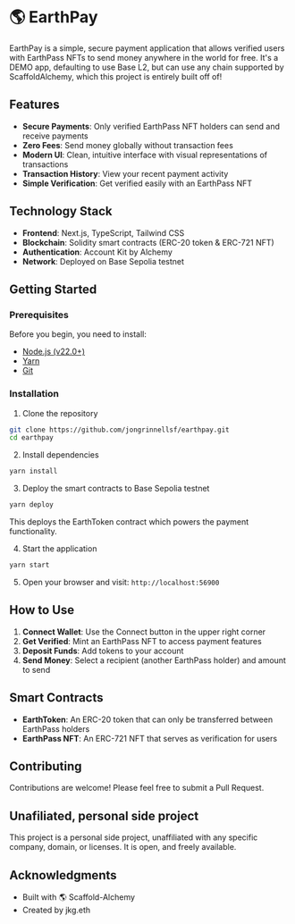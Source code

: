 # 🌎 EarthPay

EarthPay is a simple, secure payment application that allows verified users with EarthPass NFTs to send money anywhere in the world for free. It's a DEMO app, defaulting to use Base L2, but can use any chain supported by ScaffoldAlchemy, which this project is entirely built off of!

## Features

- **Secure Payments**: Only verified EarthPass NFT holders can send and receive payments
- **Zero Fees**: Send money globally without transaction fees
- **Modern UI**: Clean, intuitive interface with visual representations of transactions
- **Transaction History**: View your recent payment activity
- **Simple Verification**: Get verified easily with an EarthPass NFT

## Technology Stack

- **Frontend**: Next.js, TypeScript, Tailwind CSS
- **Blockchain**: Solidity smart contracts (ERC-20 token & ERC-721 NFT)
- **Authentication**: Account Kit by Alchemy
- **Network**: Deployed on Base Sepolia testnet

## Getting Started

### Prerequisites

Before you begin, you need to install:

- [Node.js (v22.0+)](https://nodejs.org/en/download/)
- [Yarn](https://classic.yarnpkg.com/en/docs/install/)
- [Git](https://git-scm.com/downloads)

### Installation

1. Clone the repository

```bash
git clone https://github.com/jongrinnellsf/earthpay.git
cd earthpay
```

2. Install dependencies

```bash
yarn install
```

3. Deploy the smart contracts to Base Sepolia testnet

```bash
yarn deploy
```

This deploys the EarthToken contract which powers the payment functionality.

4. Start the application

```bash
yarn start
```

5. Open your browser and visit: `http://localhost:56900`

## How to Use

1. **Connect Wallet**: Use the Connect button in the upper right corner
2. **Get Verified**: Mint an EarthPass NFT to access payment features
3. **Deposit Funds**: Add tokens to your account
4. **Send Money**: Select a recipient (another EarthPass holder) and amount to send

## Smart Contracts

- **EarthToken**: An ERC-20 token that can only be transferred between EarthPass holders
- **EarthPass NFT**: An ERC-721 NFT that serves as verification for users

## Contributing

Contributions are welcome! Please feel free to submit a Pull Request.

## Unafiliated, personal side project

This project is a personal side project, unaffiliated with any specific company, domain, or licenses. It is open, and freely available. 

## Acknowledgments

- Built with 🌎 Scaffold-Alchemy
- Created by jkg.eth
